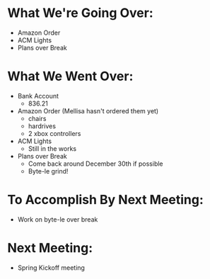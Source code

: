 # What We're Going Over:
- Amazon Order 
- ACM Lights
- Plans over Break


# What We Went Over:
- Bank Account
	- 836.21
- Amazon Order (Mellisa hasn't ordered them yet)
	- chairs
	- hardrives
	- 2 xbox controllers
- ACM Lights
	- Still in the works
- Plans over Break
	- Come back around December 30th if possible
	- Byte-le grind!

	




# To Accomplish By Next Meeting: 
- Work on byte-le over break

# Next Meeting:
- Spring Kickoff meeting

















	






















